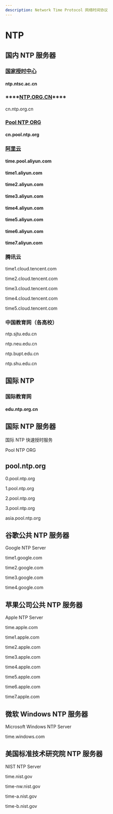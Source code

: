 ```yaml
---
description: Network Time Protocol 网络时间协议
---
```


# NTP

## 国内 NTP 服务器

### [国家授时中心](http://www.ntsc.cas.cn/)

#### ntp.ntsc.ac.cn



### \*\*\*\*[**NTP.ORG.CN**](http://www.ntp.org.cn/)\*\*\*\*

#### cn.ntp.org.cn



### [Pool NTP ORG](https://www.pool.ntp.org/zone/cn)

#### cn.pool.ntp.org

#### 



### [阿里云](https://help.aliyun.com/document_detail/92704.html)

#### time.pool.aliyun.com

#### time1.aliyun.com

#### time2.aliyun.com

#### time3.aliyun.com

#### time4.aliyun.com

#### time5.aliyun.com

#### time6.aliyun.com

#### time7.aliyun.com

#### 



### 腾讯云

time1.cloud.tencent.com

time2.cloud.tencent.com

time3.cloud.tencent.com

time4.cloud.tencent.com

time5.cloud.tencent.com





### 中国教育网（各高校）

ntp.sjtu.edu.cn

ntp.neu.edu.cn

ntp.bupt.edu.cn

ntp.shu.edu.cn

## 国际 NTP







### 国际教育网



#### edu.ntp.org.cn

## 国际 NTP 服务器



国际 NTP 快速授时服务

Pool NTP ORG



## pool.ntp.org



0.pool.ntp.org



1.pool.ntp.org



2.pool.ntp.org



3.pool.ntp.org



asia.pool.ntp.org





## 谷歌公共 NTP 服务器

Google NTP Server



time1.google.com



time2.google.com



time3.google.com



time4.google.com





## 苹果公司公共 NTP 服务器

Apple NTP Server



time.apple.com



time1.apple.com



time2.apple.com



time3.apple.com



time4.apple.com



time5.apple.com



time6.apple.com



time7.apple.com





## 微软 Windows NTP 服务器

Microsoft Windows NTP Server



time.windows.com





## 美国标准技术研究院 NTP 服务器

NIST NTP Server



time.nist.gov



time-nw.nist.gov



time-a.nist.gov



time-b.nist.gov











